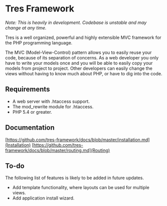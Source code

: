 # Tres Framework

*Note: This is heavily in development. Codebase is unstable and may change
at any time.*

Tres is a well organized, powerful and highly extensible MVC framework for the 
PHP programming language.

The MVC (Model-View-Control) pattern allows you to easily reuse your code, 
because of its separation of concerns. As a web developer you only have 
to write your models once and you will be able to easily copy your models from 
project to project. Other developers can easily change the views without 
having to know much about PHP, or have to dig into the code.


## Requirements
- A web server with .htaccess support.
- The mod_rewrite module for .htaccess.
- PHP 5.4 or greater.

## Documentation
[https://github.com/tres-framework/docs/blob/master/installation.md](Installation)
[https://github.com/tres-framework/docs/blob/master/routing.md](Routing)

## To-do
The following list of features is likely to be added in future updates.

- Add template functionality, where layouts can be used for multiple views.
- Add application install wizard.
